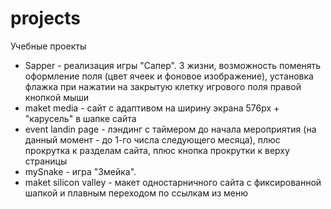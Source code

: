 # projects
Учебные проекты

* Sapper - реализация игры "Сапер". 3 жизни, возможность поменять оформление поля (цвет ячеек и фоновое изображение), установка флажка при нажатии на закрытую клетку игрового поля правой кнопкой мыши
* maket media - сайт с адаптивом на ширину экрана 576px + "карусель" в шапке сайта
* event landin page - лэндинг с таймером до начала мероприятия (на данный момент - до 1-го числа следующего месяца), плюс прокрутка к разделам сайта, плюс кнопка прокрутки к верху страницы
* mySnake - игра "Змейка".  
* maket silicon valley - макет одностарничного сайта с фиксированной шапкой и плавным переходом по ссылкам из меню
